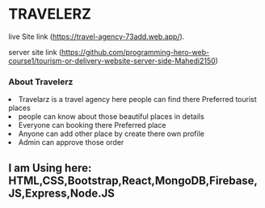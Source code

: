 # TRAVELERZ

live Site link (https://travel-agency-73add.web.app/).

server site link (https://github.com/programming-hero-web-course1/tourism-or-delivery-website-server-side-Mahedi2150)

<h3>About Travelerz</h3>

<li>Travelarz is a travel agency here people can find there Preferred tourist places </li>

<li>people can know about those beautiful places in details </li>

<li>Everyone can booking there Preferred place   </li>

<li>Anyone can add other place by create there own profile </li>

<li>Admin can approve those order</li>

<h2>I am Using here: HTML,CSS,Bootstrap,React,MongoDB,Firebase,JS,Express,Node.JS</h2>
